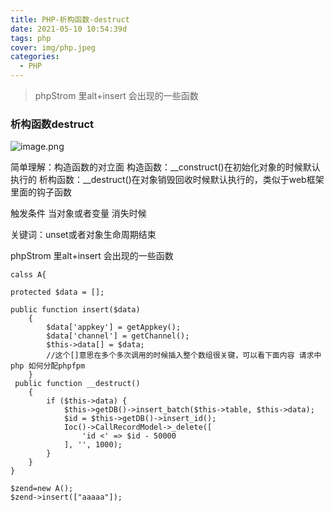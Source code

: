 ```yaml
---
title: PHP-析构函数-destruct
date: 2021-05-10 10:54:39d
tags: php
cover: img/php.jpeg
categories:
  - PHP
---
```

> phpStrom 里alt+insert 会出现的一些函数
###  析构函数destruct

![image.png](http://s2-cdn.oneitfarm.com/d7f45961508248afb2f08e0bd137ca9c.png)

简单理解：构造函数的对立面
构造函数：__construct()在初始化对象的时候默认执行的
析构函数：__destruct()在对象销毁回收时候默认执行的，类似于web框架里面的钩子函数

触发条件 当对象或者变量 消失时候

关键词：unset或者对象生命周期结束

phpStrom 里alt+insert 会出现的一些函数

```
calss A{
    
protected $data = [];

public function insert($data)
    {
        $data['appkey'] = getAppkey();
        $data['channel'] = getChannel();
        $this->data[] = $data;
        //这个[]意思在多个多次调用的时候插入整个数组很关键，可以看下面内容 请求中 php 如何分配phpfpm
    }
 public function __destruct()
    {
        if ($this->data) {
            $this->getDB()->insert_batch($this->table, $this->data);
            $id = $this->getDB()->insert_id();
            Ioc()->CallRecordModel->_delete([
                'id <' => $id - 50000
            ], '', 1000);
        }
    }
}

$zend=new A();
$zend->insert(["aaaaa"]);

```